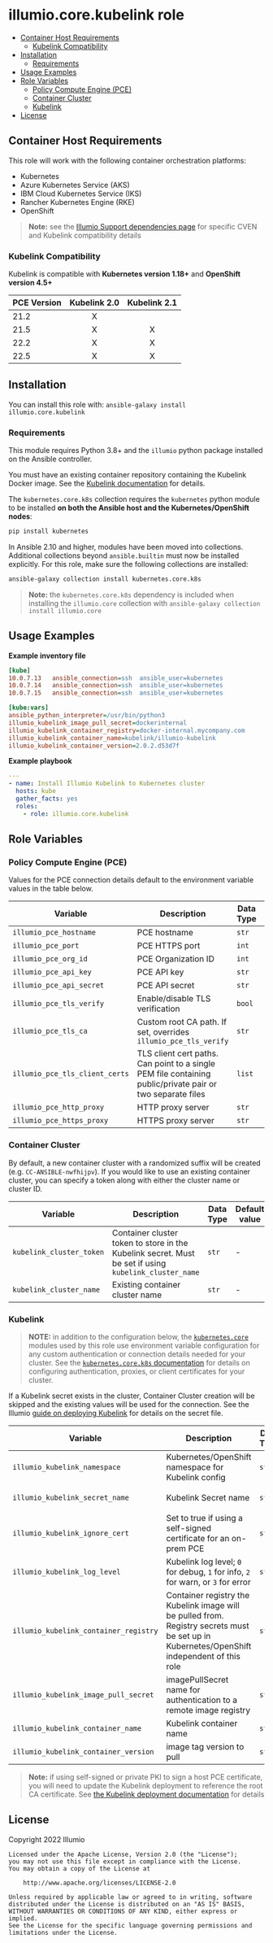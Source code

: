 # illumio.core.kubelink role  

- [Container Host Requirements](#container-host-requirements)
    - [Kubelink Compatibility](#kubelink-compatibility)
- [Installation](#installation)
    - [Requirements](#requirements)
- [Usage Examples](#usage-examples)
- [Role Variables](#role-variables)
    - [Policy Compute Engine (PCE)](#policy-compute-engine-pce)
    - [Container Cluster](#container-cluster)
    - [Kubelink](#kubelink)
- [License](#license)

## Container Host Requirements  

This role will work with the following container orchestration platforms:

- Kubernetes
- Azure Kubernetes Service (AKS)
- IBM Cloud Kubernetes Service (IKS)
- Rancher Kubernetes Engine (RKE)
- OpenShift

> **Note:** see the [Illumio Support dependencies page](https://support.illumio.com/shared/software/os-support-package-dependencies/cven_kubelink.html) for specific CVEN and Kubelink compatibility details  

### Kubelink Compatibility  

Kubelink is compatible with **Kubernetes version 1.18+** and **OpenShift version 4.5+**  

PCE Version  | Kubelink 2.0 | Kubelink 2.1
------------ | :----------: | :---------: 
21.2         | X            | 
21.5         | X            | X
22.2         | X            | X
22.5         | X            | X

## Installation  

You can install this role with: `ansible-galaxy install illumio.core.kubelink`  

### Requirements  

This module requires Python 3.8+ and the `illumio` python package installed on the Ansible controller.  

You must have an existing container repository containing the Kubelink Docker image. See the [Kubelink documentation](https://docs.illumio.com/core/21.5/Content/Guides/kubernetes-and-openshift/deployment/deploy-kubelink-in-your-cluster.htm?Highlight=kubelink) for details.  

The `kubernetes.core.k8s` collection requires the `kubernetes` python module to be installed **on both the Ansible host and the Kubernetes/OpenShift nodes**:  

```sh
pip install kubernetes
```

In Ansible 2.10 and higher, modules have been moved into collections. Additional collections beyond `ansible.builtin` must now be installed explicitly. For this role, make sure the following collections are installed:  

```sh
ansible-galaxy collection install kubernetes.core.k8s
```

> **Note:** the `kubernetes.core.k8s` dependency is included when installing the `illumio.core` collection with `ansible-galaxy collection install illumio.core`  

## Usage Examples  

**Example inventory file**  

```ini
[kube]
10.0.7.13   ansible_connection=ssh  ansible_user=kubernetes
10.0.7.14   ansible_connection=ssh  ansible_user=kubernetes
10.0.7.15   ansible_connection=ssh  ansible_user=kubernetes

[kube:vars]
ansible_python_interpreter=/usr/bin/python3
illumio_kubelink_image_pull_secret=dockerinternal
illumio_kubelink_container_registry=docker-internal.mycompany.com
illumio_kubelink_container_name=kubelink/illumio-kubelink
illumio_kubelink_container_version=2.0.2.d53d7f
```

**Example playbook**  

```yml
---
- name: Install Illumio Kubelink to Kubernetes cluster
  hosts: kube
  gather_facts: yes
  roles:
    - role: illumio.core.kubelink
```

## Role Variables  

### Policy Compute Engine (PCE)  

Values for the PCE connection details default to the environment variable values in the table below.  

Variable | Description | Data Type | Environment variable | Default value
-------- | ----------- | --------- | -------------------- | -------------
`illumio_pce_hostname` | PCE hostname | `str` | `ILLUMIO_PCE_HOST` | -
`illumio_pce_port` | PCE HTTPS port | `int` | `ILLUMIO_PCE_PORT` | `443`
`illumio_pce_org_id` | PCE Organization ID | `int` | `ILLUMIO_PCE_ORG_ID` | `1`
`illumio_pce_api_key` | PCE API key | `str` | `ILLUMIO_API_KEY_USERNAME` | -
`illumio_pce_api_secret` | PCE API secret | `str` | `ILLUMIO_API_KEY_SECRET` | -
`illumio_pce_tls_verify` | Enable/disable TLS verification | `bool` | - | `true`
`illumio_pce_tls_ca` | Custom root CA path. If set, overrides `illumio_pce_tls_verify` | `str` | - | -
`illumio_pce_tls_client_certs` | TLS client cert paths. Can point to a single PEM file containing public/private pair or two separate files | `list` | - | -
`illumio_pce_http_proxy` | HTTP proxy server | `str` | `http_proxy` | -
`illumio_pce_https_proxy` | HTTPS proxy server | `str` | `https_proxy` | -

### Container Cluster  

By default, a new container cluster with a randomized suffix will be created (e.g. `CC-ANSIBLE-nwfhijpv`). If you would like to use an existing container cluster, you can specify a token along with either the cluster name or cluster ID.  

Variable | Description | Data Type | Default value
-------- | ----------- | --------- | -------------
`kubelink_cluster_token` | Container cluster token to store in the Kubelink secret. Must be set if using `kubelink_cluster_name` | `str` | -
`kubelink_cluster_name` | Existing container cluster name | `str` | -

### Kubelink

> **NOTE:** in addition to the configuration below, the [`kubernetes.core`](https://docs.ansible.com/ansible/latest/collections/kubernetes/core/index.html) modules used by this role use environment variable configuration for any custom authentication or connection details needed for your cluster. See the [`kubernetes.core.k8s` documentation](https://docs.ansible.com/ansible/latest/collections/kubernetes/core/k8s_module.html#ansible-collections-kubernetes-core-k8s-module) for details on configuring authentication, proxies, or client certificates for your cluster.  

If a Kubelink secret exists in the cluster, Container Cluster creation will be skipped and the existing values will be used for the connection. See the Illumio [guide on deploying Kubelink](https://docs.illumio.com/core/21.5/Content/Guides/kubernetes-and-openshift/deployment/deploy-kubelink-in-your-cluster.htm) for details on the secret file.  

Variable | Description | Data Type | Default value
-------- | ----------- | --------- | -------------
`illumio_kubelink_namespace` | Kubernetes/OpenShift namespace for Kubelink config | `str` | `illumio-system`  
`illumio_kubelink_secret_name` | Kubelink Secret name | `str` | `illumio-kubelink-config`  
`illumio_kubelink_ignore_cert` | Set to true if using a self-signed certificate for an on-prem PCE | `str` | `false`  
`illumio_kubelink_log_level` | Kubelink log level; `0` for debug, `1` for info, `2` for warn, or `3` for error | `str` | `1`
`illumio_kubelink_container_registry` | Container registry the Kubelink image will be pulled from. Registry secrets must be set up in Kubernetes/OpenShift independent of this role | `str` | -
`illumio_kubelink_image_pull_secret` | imagePullSecret name for authentication to a remote image registry | `str` | -
`illumio_kubelink_container_name` | Kubelink container name | `str` | `illumio-kubelink`
`illumio_kubelink_container_version` | image tag version to pull | `str` | `latest`

> **Note:** if using self-signed or private PKI to sign a host PCE certificate, you will need to update the Kubelink deployment to reference the root CA certificate. See [the Kubelink deployment documentation](https://docs.illumio.com/core/21.5/Content/Guides/kubernetes-and-openshift/deployment/deploy-kubelink-in-your-cluster.htm#DeployKubelink) for details  

## License  

Copyright 2022 Illumio  

    Licensed under the Apache License, Version 2.0 (the "License");
    you may not use this file except in compliance with the License.
    You may obtain a copy of the License at

        http://www.apache.org/licenses/LICENSE-2.0

    Unless required by applicable law or agreed to in writing, software
    distributed under the License is distributed on an "AS IS" BASIS,
    WITHOUT WARRANTIES OR CONDITIONS OF ANY KIND, either express or implied.
    See the License for the specific language governing permissions and
    limitations under the License.
